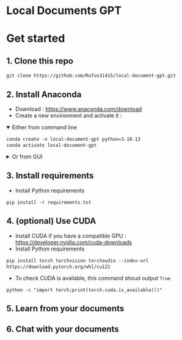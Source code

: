 # Local Documents GPT



# Get started

## 1. Clone this repo
```shell
git clone https://github.com/Rufus31415/local-document-gpt.git
```

## 2. Install Anaconda
- Download : https://www.anaconda.com/download
- Create a new environment and activate it :

<details open>
<summary>Either from command line</summary>
  
```shell
conda create -n local-document-gpt python=3.10.13
conda activate local-document-gpt
```

</details>

<details>
<summary>Or from GUI</summary>
  
![](Images/anaconda-new-environment.png)

![](Images/anaconda-open-terminal.png)

![](Images/anaconda-change-directory.png)

</details>

## 3. Install requirements
- Install Python requirements
```shell
pip install -r requirements.txt
```

## 4. (optional) Use CUDA
- Install CUDA if you have a compatible GPU : https://developer.nvidia.com/cuda-downloads
- Install Python requirements
```shell
pip install torch torchvision torchaudio --index-url https://download.pytorch.org/whl/cu121
```
- To check CUDA is available, this command shoud output ```True```
```shell
python -c "import torch;print(torch.cuda.is_available())"
```

## 5. Learn from your documents


## 6. Chat with your documents

